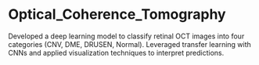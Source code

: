 # Optical_Coherence_Tomography
Developed a deep learning model to classify retinal OCT images into four categories (CNV, DME, DRUSEN, Normal). Leveraged transfer learning with CNNs and applied visualization techniques to interpret predictions.
